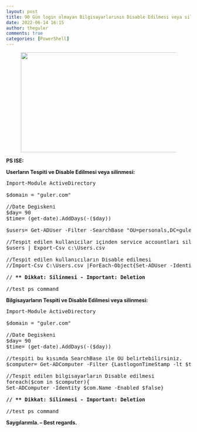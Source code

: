 ```yaml
---
layout: post
title: 90 Gün login olmayan Bilgisayarlarının Disable Edilmesi veya silinmesi
date: 2022-06-14 16:15
author: theguler
comments: true
categories: [PowerShell]
---
```

<!-- wp:image {"id":333,"width":485,"height":272,"sizeSlug":"large","linkDestination":"none"} -->
<figure class="wp-block-image size-large is-resized"><img src="https://farukguler.com/assets/post_images/powershell-4-sdn.jpg?w=1024" alt="" class="wp-image-333" width="485" height="272" /></figure>
<!-- /wp:image -->

<!-- wp:paragraph -->
<p><strong>PS ISE:</strong></p>
<!-- /wp:paragraph -->

<!-- wp:paragraph -->
<p><strong>Userların Tespiti ve Disable Edilmesi veya silinmesi:</strong></p>
<!-- /wp:paragraph -->

<!-- wp:preformatted -->
<pre class="wp-block-preformatted">Import-Module ActiveDirectory 
 
$domain = "guler.com"

//Date Degiskeni
$day= 90 
$time= (get-date).AddDays(-($day))

$users= Get-ADUser -Filter -SearchBase "OU=personals,DC=guler,DC=com" {LastlogonTimeStamp -lt $time} -Properties LastLogonTimeStamp | Select-Object Name,@{Name="Stamp"; Expression={[DateTime]::FromFileTime($_.lastLogonTimestamp)}}

//Tespit edilen kullanicilar içinden service accountlari siliniz! - Delete the service accounts among the detected users!
$users | Export-Csv c:\Users.csv

//Tespit edilen kullanıcıların Disable edilmesi
//Import-Csv C:\Users.csv |ForEach-Object{Set-ADUser -Identity $_.Name -Enabled $false}

// <strong>** Dikkat: Silinmesi - Important: Deletion</strong>

//test ps command</pre>
<!-- /wp:preformatted -->

<!-- wp:paragraph -->
<p><strong>Bilgisayarların Tespiti ve Disable Edilmesi veya silinmesi:</strong></p>
<!-- /wp:paragraph -->

<!-- wp:preformatted -->
<pre class="wp-block-preformatted">Import-Module ActiveDirectory
 
$domain = "guler.com"

//Date Degiskeni
$day= 90
$time= (get-date).AddDays(-($day))

//tespiti bu kısımda SearchBase ile OU belirtebilirsiniz.
$computer= Get-ADComputer -Filter {LastlogonTimeStamp -lt $time} -Properties LastLogonTimeStamp | Select-Object Name,@{Name="Stamp"; Expression={[DateTime]::FromFileTime($_.lastLogonTimestamp)}}
 
//Tespit edilen bilgisayarların Disable edilmesi
foreach($com in $computer){
Set-ADComputer -Identity $com.Name -Enabled $false}

<strong>//<strong> ** Dikkat: Silinmesi - Important: Deletion</strong>

</strong>//test ps command</pre>
<!-- /wp:preformatted -->

<!-- wp:paragraph -->
<p><strong>Saygılarımla. – Best regards.</strong></p>
<!-- /wp:paragraph -->
